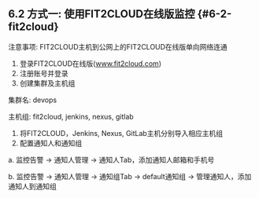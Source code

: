 ## **6.2 方式一: 使用FIT2CLOUD在线版监控** {#6-2-fit2cloud}

注意事项: FIT2CLOUD主机到公网上的FIT2CLOUD在线版单向网络连通

1.  登录FIT2CLOUD在线版(www.fit2cloud.com)
2.  注册账号并登录
3.  创建集群及主机组

集群名: devops

主机组: fit2cloud, jenkins, nexus, gitlab

1.  将FIT2CLOUD，Jenkins, Nexus, GitLab主机分别导入相应主机组
2.  配置通知人和通知组

a. 监控告警 -&gt; 通知人管理 -&gt; 通知人Tab，添加通知人邮箱和手机号

b. 监控告警 -&gt; 通知人管理 -&gt; 通知组Tab -&gt; default通知组 -&gt; 管理通知人，添加通知人到通知组